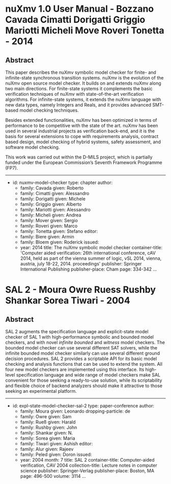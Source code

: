 nuXmv 1.0 User Manual - Bozzano Cavada Cimatti Dorigatti Griggio Mariotti Micheli Move Roveri Tonetta - 2014
============================================================================================================

Abstract
--------

This paper describes the nuXmv symbolic model checker for finite- and
infinite-state synchronous transition systems. nuXmv is the evolution of the
nuXmv open source model checker. It builds on and extends nuXmv along two main
directions. For finite-state systems it complements the basic verification
techniques of nuXmv with state-of-the-art verification algorithms. For
infinite-state systems, it extends the nuXmv language with new data types,
namely Integers and Reals, and it provides advanced SMT-based model checking
techniques.

Besides extended functionalities, nuXmv has been optimized in terms of
performance to be competitive with the state of the art. nuXmv has been used in
several industrial projects as verification back-end, and it is the basis for
several extensions to cope with requirements analysis, contract based design,
model checking of hybrid systems, safety assessment, and software model
checking.

This work was carried out within the D-MILS project, which is partially funded
under the European Commission’s Seventh Framework Programme (FP7).

---
- id: nuxmv-model-checker
  type: chapter
  author:
  -   family: Cavada
      given: Roberto
  -   family: Cimatti
      given: Alessandro
  -   family: Dorigatti
      given: Michele
  -   family: Griggio
      given: Alberto
  -   family: Mariotti
      given: Alessandro
  -   family: Micheli
      given: Andrea
  -   family: Mover
      given: Sergio
  -   family: Roveri
      given: Marco
  -   family: Tonetta
      given: Stefano
  editor:
  -   family: Biere
      given: Armin
  -   family: Bloem
      given: Roderick
  issued:
  -   year: 2014
  title: The nuXmv symbolic model checker
  container-title: 'Computer aided verification: 26th international conference, cAV 2014, held as part of the vienna summer of logic, vSL 2014, vienna, austria, july 18-22, 2014. proceedings'
  publisher: Springer International Publishing
  publisher-place: Cham
  page: 334-342
...

SAL 2 - Moura Owre Ruess Rushby Shankar Sorea Tiwari - 2004
===========================================================

Abstract
--------

SAL 2 augments the specification language and explicit-state model checker of
SAL 1 with high-performance symbolic and bounded model checkers, and with novel
*infinite bounded* and *witness* model checkers. The bounded model checker can
use several different SAT solvers, while the infinite bounded model checker
similarly can use several different ground decision procedures. SAL 2 provides a
scriptable API for its basic model checking and analysis functions that can be
used to extend the system. All four new model checkers are implemented using
this interface. Its high-level specification language and wide range of model
checkers make SAL convenient for those seeking a ready-to-use solution, while
its scriptability and flexible choice of backend analyzers should make it
attractive to those seeking an experimental platform.

---
-   id: expl-state-model-checker-sal-2
    type: paper-conference
    author:
    -   family: Moura
        given: Leonardo
        dropping-particle: de
    -   family: Owre
        given: Sam
    -   family: Rueß
        given: Harald
    -   family: Rushby
        given: John
    -   family: Shankar
        given: N.
    -   family: Sorea
        given: Maria
    -   family: Tiwari
        given: Ashish
    editor:
    -   family: Alur
        given: Rajeev
    -   family: Peled
        given: Doron
    issued:
    -   year: 2004
        month: 7
    title: SAL 2
    container-title: Computer-aided verification, CAV 2004
    collection-title: Lecture notes in computer science
    publisher: Springer-Verlag
    publisher-place: Boston, MA
    page: 496-500
    volume: 3114
...
